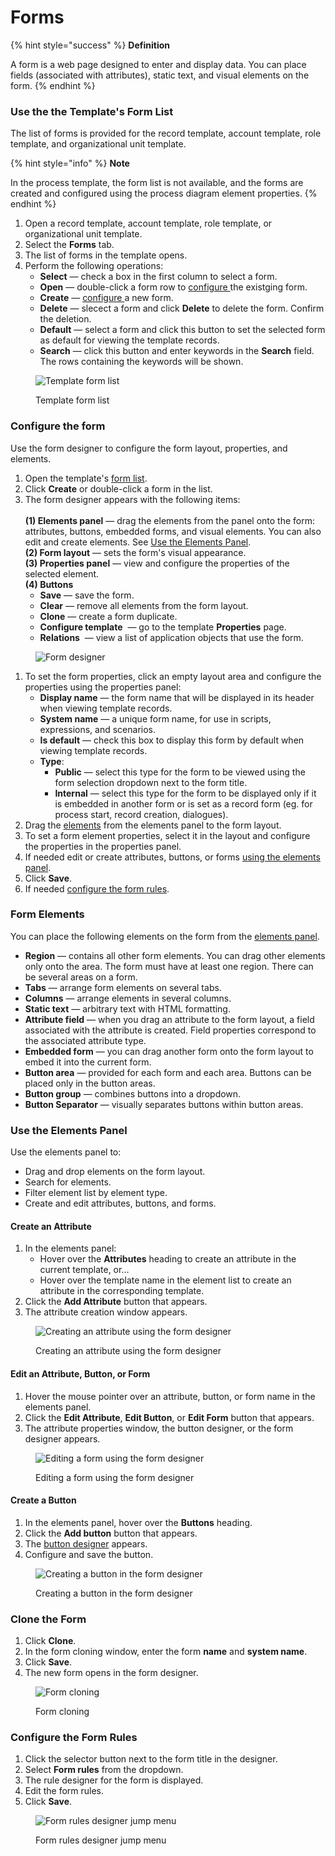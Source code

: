 # Forms

{% hint style="success" %}
**Definition**

A form is a web page designed to enter and display data. You can place fields (associated with attributes), static text, and visual elements on the form.
{% endhint %}

### Use the the Template's Form List

The list of forms is provided for the record template, account template, role template, and organizational unit template.

{% hint style="info" %}
**Note**

In the process template, the form list is not available, and the forms are created and configured using the process diagram element properties.
{% endhint %}

1. Open a record template, account template, role template, or organizational unit template.
2. Select the **Forms** tab.
3. The list of forms in the template opens.
4. Perform the following operations:
   * **Select** — check a box in the first column to select a form.
   * **Open** — double-click a form row to [configure ](forms.md#configure-the-form)the existging form.
   * **Create** — [configure ](forms.md#configure-the-form)a new form.
   * **Delete** — slecect a form and click **Delete** to delete the form. Confirm the deletion.
   * **Default** — select a form and click this button to set the selected form as default for viewing the template records.
   * **Search** <img src=".gitbook/assets/image (4).png" alt="" data-size="line">— click this button and enter keywords in the **Search** field. The rows containing the keywords will be shown.

<figure><img src=".gitbook/assets/form_list" alt="Template form list"><figcaption><p>Template form list</p></figcaption></figure>

### Configure the form

Use the form designer to configure the form layout, properties, and elements.

1. Open the template's [form list](forms.md#viewing-the-template-form-list).
2. Click **Create** or double-click a form in the list.
3. The form designer appears with the following items:\
   \
   **(1) Elements panel** — drag the elements from the panel onto the form: attributes, buttons, embedded forms, and visual elements. You can also edit and create elements. See [Use the Elements Panel](forms.md#element-pane-operations).\
   **(2) Form layout** — sets the form's visual appearance.\
   **(3) Properties panel** — view and configure the properties of the selected element.\
   **(4) Buttons**
   * **Save** — save the form.
   * **Clear** — remove all elements from the form layout.
   * **Clone** — create a form duplicate.
   * **Configure template** <img src=".gitbook/assets/image (5).png" alt="" data-size="line"> — go to the template **Properties** page.
   * **Relations** <img src=".gitbook/assets/2023-07-16_16h51_08.png" alt="" data-size="line"> — view a list of application objects that use the form.

<figure><img src=".gitbook/assets/form_designer" alt="Form designer"><figcaption></figcaption></figure>

1. To set the form properties, click an empty layout area and configure the properties using the properties panel:
   * **Display name** — the form name that will be displayed in its header when viewing template records.
   * **System name** — a unique form name, for use in scripts, expressions, and scenarios.
   * **Is default** — check this box to display this form by default when viewing template records.
   * **Type**:
     * **Public** — select this type for the form to be viewed using the form selection dropdown next to the form title.
     * **Internal** — select this type for the form to be displayed only if it is embedded in another form or is set as a record form (eg. for process start, record creation, dialogues).
2. Drag the [elements](forms.md#form-elements) from the elements panel to the form layout.
3. To set a form element properties, select it in the layout and configure the properties in the properties panel.
4. If needed edit or create attributes, buttons, or forms [using the elements panel](forms.md#element-pane-operations).
5. Click **Save**.
6. If needed [configure the form rules](forms.md#editing-the-form).

### Form Elements <a href="#form-elements" id="form-elements"></a>

You can place the following elements on the form from the [elements panel](forms.md#element-pane-operations).

* **Region** — contains all other form elements. You can drag other elements only onto the area. The form must have at least one region. There can be several areas on a form.
* **Tabs** — arrange form elements on several tabs.
* **Columns** — arrange elements in several columns.
* **Static text** — arbitrary text with HTML formatting.
* **Attribute field** — when you drag an attribute to the form layout, a field associated with the attribute is created. Field properties correspond to the associated attribute type.
* **Embedded form** — you can drag another form onto the form layout to embed it into the current form.
* **Button area** — provided for each form and each area. Buttons can be placed only in the button areas.
* **Button group** — combines buttons into a dropdown.
* **Button Separator** — visually separates buttons within button areas.

### Use the Elements Panel <a href="#element-pane-operations" id="element-pane-operations"></a>

Use the elements panel to:

* Drag and drop elements on the form layout.
* Search for elements.
* Filter element list by element type.
* Create and edit attributes, buttons, and forms.

#### Create an Attribute <a href="#creating-an-attribute" id="creating-an-attribute"></a>

1. In the elements panel:
   * Hover over the **Attributes** heading to create an attribute in the current template, or…
   * Hover over the template name in the element list to create an attribute in the corresponding template.
2. Click the **Add Attribute** button that appears.
3. The attribute creation window appears.

<figure><img src=".gitbook/assets/form_designer_create_attribute" alt="Creating an attribute using the form designer"><figcaption><p>Creating an attribute using the form designer</p></figcaption></figure>

#### Edit an Attribute, Button, or Form <a href="#editing-an-attribute-button-or-form" id="editing-an-attribute-button-or-form"></a>

1. Hover the mouse pointer over an attribute, button, or form name in the elements panel.
2. Click the **Edit Attribute**, **Edit Button**, or **Edit Form** button that appears.
3. The attribute properties window, the button designer, or the form designer appears.

<figure><img src=".gitbook/assets/form_designer_edit_form" alt="Editing a form using the form designer"><figcaption><p>Editing a form using the form designer</p></figcaption></figure>

#### Create a Button <a href="#creating-a-button" id="creating-a-button"></a>

1. In the elements panel, hover over the **Buttons** heading.
2. Click the **Add button** button that appears.
3. The [button designer](broken-reference) appears.
4. Configure and save the button.

<figure><img src=".gitbook/assets/form_designer_create_button" alt="Creating a button in the form designer"><figcaption><p>Creating a button in the form designer</p></figcaption></figure>

### Clone the Form <a href="#cloning-a-form" id="cloning-a-form"></a>

1. Click **Clone**.
2. In the form cloning window, enter the form **name** and **system name**.
3. Click **Save**.
4. The new form opens in the form designer.

<figure><img src=".gitbook/assets/2023-07-16_16h52_06.png" alt="Form cloning"><figcaption><p>Form cloning</p></figcaption></figure>

### Configure the Form Rules <a href="#editing-the-form-rules" id="editing-the-form-rules"></a>

1. Click the selector button next to the form title in the designer.
2. Select **Form rules** from the dropdown.
3. The rule designer for the form is displayed.
4. Edit the form rules.
5. Click **Save**.

<figure><img src=".gitbook/assets/form_designer_goto_form_rules" alt="Form rules designer jump menu"><figcaption><p>Form rules designer jump menu</p></figcaption></figure>
